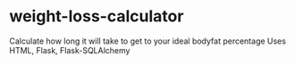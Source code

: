 # weight-loss-calculator
Calculate how long it will take to get to your ideal bodyfat percentage
Uses HTML, Flask, Flask-SQLAlchemy